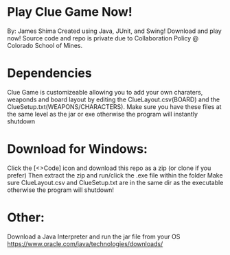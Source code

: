 # Play Clue Game Now!
By: James Shima
Created using Java, JUnit, and Swing!
Download and play now! 
Source code and repo is private due to Collaboration Policy @ Colorado School of Mines. 

# Dependencies
Clue Game is customizeable allowing you to add your own charaters, weaponds and board layout by editing the ClueLayout.csv(BOARD)
and the ClueSetup.txt(WEAPONS/CHARACTERS). Make sure you have these files at the same level as the jar or exe otherwise
the program will instantly shutdown

# Download for Windows:
Click the [<>Code] icon and download this repo as a zip (or clone if you prefer)
Then extract the zip and run/click the .exe file within the folder 
Make sure ClueLayout.csv and ClueSetup.txt are in the same dir
as the executable otherwise the program will shutdown!

# Other:
Download a Java Interpreter and run the jar file from your OS 
https://www.oracle.com/java/technologies/downloads/
